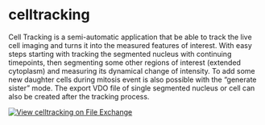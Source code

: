 # celltracking
Cell Tracking is a semi-automatic application that be able to track the live cell imaging and turns it into the measured features of interest. With easy steps starting with tracking the segmented nucleus with continuing timepoints, then segmenting some other regions of interest (extended cytoplasm) and measuring its dynamical change of intensity. To add some new daughter cells during mitosis event is also possible with the “generate sister” mode. The export VDO file of single segmented nucleus or cell can also be created after the tracking process.

[![View celltracking on File Exchange](https://www.mathworks.com/matlabcentral/images/matlab-file-exchange.svg)](https://www.mathworks.com/matlabcentral/fileexchange/80170-celltracking)
